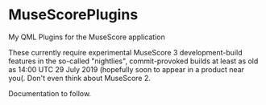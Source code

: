 # MuseScorePlugins
My QML Plugins for the MuseScore application

These currently require experimental MuseScore 3 development-build features in the so-called "nightlies", commit-provoked builds at least as old as 14:00 UTC 29 July 2019 (hopefully soon to appear in a product near you(.  Don't even think about MuseScore 2.

Documentation to follow.
